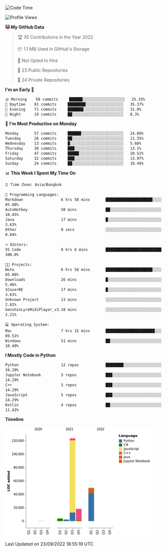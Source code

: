 <!--START_SECTION:waka-->
![Code Time](http://img.shields.io/badge/Code%20Time-838%20hrs%2031%20mins-blue)

![Profile Views](http://img.shields.io/badge/Profile%20Views-1-blue)

**🐱 My GitHub Data** 

> 🏆 35 Contributions in the Year 2022
 > 
> 📦 1.1 MB Used in GitHub's Storage 
 > 
> 🚫 Not Opted to Hire
 > 
> 📜 23 Public Repositories 
 > 
> 🔑 24 Private Repositories  
 > 
**I'm an Early 🐤** 

```text
🌞 Morning    58 commits     ██████░░░░░░░░░░░░░░░░░░░   25.33% 
🌆 Daytime    81 commits     ████████░░░░░░░░░░░░░░░░░   35.37% 
🌃 Evening    71 commits     ███████░░░░░░░░░░░░░░░░░░   31.0% 
🌙 Night      19 commits     ██░░░░░░░░░░░░░░░░░░░░░░░   8.3%

```
📅 **I'm Most Productive on Monday** 

```text
Monday       57 commits     ██████░░░░░░░░░░░░░░░░░░░   24.89% 
Tuesday      26 commits     ██░░░░░░░░░░░░░░░░░░░░░░░   11.35% 
Wednesday    13 commits     █░░░░░░░░░░░░░░░░░░░░░░░░   5.68% 
Thursday     30 commits     ███░░░░░░░░░░░░░░░░░░░░░░   13.1% 
Friday       47 commits     █████░░░░░░░░░░░░░░░░░░░░   20.52% 
Saturday     32 commits     ███░░░░░░░░░░░░░░░░░░░░░░   13.97% 
Sunday       24 commits     ██░░░░░░░░░░░░░░░░░░░░░░░   10.48%

```


📊 **This Week I Spent My Time On** 

```text
⌚︎ Time Zone: Asia/Bangkok

💬 Programming Languages: 
Markdown                 6 hrs 58 mins       █████████████████████░░░░   85.88% 
AutoHotkey               50 mins             ██░░░░░░░░░░░░░░░░░░░░░░░   10.45% 
Java                     17 mins             █░░░░░░░░░░░░░░░░░░░░░░░░   3.63% 
Other                    0 secs              ░░░░░░░░░░░░░░░░░░░░░░░░░   0.04%

🔥 Editors: 
VS Code                  8 hrs 6 mins        █████████████████████████   100.0%

🐱‍💻 Projects: 
Note                     6 hrs 58 mins       █████████████████████░░░░   85.88% 
Downloads                26 mins             █░░░░░░░░░░░░░░░░░░░░░░░░   5.46% 
SCoverRE                 17 mins             █░░░░░░░░░░░░░░░░░░░░░░░░   3.63% 
Unknown Project          13 mins             ░░░░░░░░░░░░░░░░░░░░░░░░░   2.82% 
GenshinLyreMidiPlayer_v3.10 mins             ░░░░░░░░░░░░░░░░░░░░░░░░░   2.21%

💻 Operating System: 
Mac                      7 hrs 15 mins       ██████████████████████░░░   89.51% 
Windows                  51 mins             ██░░░░░░░░░░░░░░░░░░░░░░░   10.49%

```

**I Mostly Code in Python** 

```text
Python                   12 repos            ████████░░░░░░░░░░░░░░░░░   34.29% 
Jupyter Notebook         5 repos             ███░░░░░░░░░░░░░░░░░░░░░░   14.29% 
C++                      5 repos             ███░░░░░░░░░░░░░░░░░░░░░░   14.29% 
JavaScript               5 repos             ███░░░░░░░░░░░░░░░░░░░░░░   14.29% 
Kotlin                   4 repos             ██░░░░░░░░░░░░░░░░░░░░░░░   11.43%

```


**Timeline**

![Chart not found](https://raw.githubusercontent.com/pntt3011/pntt3011/main/charts/bar_graph.png) 


 Last Updated on 23/09/2022 18:55:19 UTC
<!--END_SECTION:waka-->
